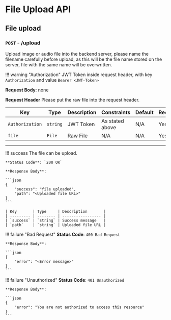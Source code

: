# File Upload API

## File upload

### `POST` - /upload

Upload image or audio file into the backend server, please name the filename carefully before upload, 
as this will be the file name stored on the server, file with the same name will be overwritten.

!!! warning "Authorization"
    JWT Token inside request header, with key `Authorization` and value `Bearer <JWT-Token>`

**Request Body**: none

**Request Header**
Please put the raw file into the request header.

| Key             | Type     | Description | Constraints     | Default | Required |
| --------------- | -------- | ----------- | --------------- | ------- | -------- |
| `Authorization` | `string` | JWT Token   | As stated above | N/A     | Yes      |
| `file`          | `File`   | Raw File    | N/A             | N/A     | Yes      |




---

!!! success
    The file can be upload.

    **Status Code**: `200 OK`

    **Response Body**:

    ```json
    {
        "success": "file uploaded",
        "path": "<Uploaded file URL>"
    }
    ```

    | Key       | Type     | Description       |
    | --------- | -------- | ----------------- |
    | `success` | `string` | Success message   |
    | `path`    | `string` | Uploaded file URL |


!!! failure "Bad Request"
    **Status Code**: `400 Bad Request`

    **Response Body**:

    ```json
    {
        "error": "<Error message>"
    }
    ```

!!! failure "Unauthorized"
    **Status Code**: `401 Unauthorized`

    **Response Body**:

    ```json
    {
        "error": "You are not authorized to access this resource"
    }
    ```